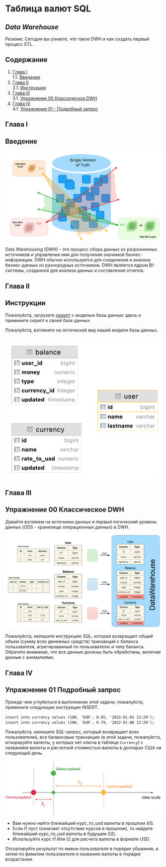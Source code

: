 # Таблица валют SQL

## _Data Warehouse_

Резюме: Сегодня вы узнаете, что такое DWH и как создать первый процесс ETL.

## Содержание

1. [Глава I](#глава-i) \
    1.1. [Введение](#введение)
2. [Глава II](#глава-ii) \
    2.1. [Инструкции](#инструкции)
3. [Глава III](#глава-iii) \
    3.1. [Упражнение 00 Классическое DWH](#упражнение-00-классическое-dwh)  
4. [Глава IV](#глава-iv) \
    4.1. [Упражнение 01 - Подробный запрос](#упражнение-01-подробный-запрос)  

## Глава I
## Введение

![T01_01](misc/images/DWH.png)

Data Warehousing (DWH) - это процесс сбора данных из разрозненных источников и управления ими для получения значимой бизнес-информации. DWH обычно используется для соединения и анализа бизнес-данных из разнородных источников. DWH является ядром BI-системы, созданной для анализа данных и составления отчетов.

## Глава II
## Инструкции

Пожалуйста, загрузите [скрипт](src/database/model.sql) с моделью базы данных здесь и примените скрипт к своей базе данных

Пожалуйста, взгляните на логический вид нашей модели базы данных.

![T01_06](misc/images/tables.png)

## Глава III
## Упражнение 00 Классическое DWH

Давайте взглянем на источники данных и первый логический уровень данных (ODS - хранилище операционных данных) в DWH.

![T01_06](misc/images/ODS.png)

Пожалуйста, напишите инструкцию SQL, которая возвращает общий объем (сумму всех денежных средств) транзакций с баланса пользователя, агрегированный по пользователю и типу баланса. Обратите внимание, что все данные должны быть обработаны, включая данные с аномалиями. 

## Глава IV
## Упражнение 01 Подробный запрос

Прежде чем углубиться в выполнение этой задачи, пожалуйста, примените следующие инструкции INSERT.

`insert into currency values (100, 'EUR', 0.85, '2022-01-01 13:29');`
`insert into currency values (100, 'EUR', 0.79, '2022-01-08 13:29');`

Пожалуйста, напишите SQL-запрос, который возвращает всех пользователей, все балансовые транзакции (в этой задаче, пожалуйста, игнорируйте валюты, у которых нет ключа в таблице `Currency`) с названием валюты и расчетной стоимостью валюты в долларах США на следующий день.

![T01_06](misc/images/currency.png)

- Вам нужно найти ближайший курс_то_usd валюты в прошлом (t1).
- Если t1 пуст (означает отсутствие курсов в прошлом), то найдите ближайший курс_то_usd валюты в будущем (t2).
- Используйте курс t1 Или t2 для расчета валюты в формате USD.

Отсортируйте результат по имени пользователя в порядке убывания, а затем по фамилии пользователя и названию валюты в порядке возрастания.
